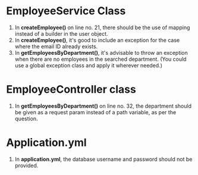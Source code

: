 # EmployeeService Class

1. In **createEmployee()** on line no. 21, there should be the use of mapping instead of a builder in the user object.
2. In **createEmployee()**, it's good to include an exception for the case where the email ID already exists.
3. In **getEmployeesByDepartment()**, it's advisable to throw an exception when there are no employees in the searched department.
   (You could use a global exception class and apply it wherever needed.)


# EmployeeController class


1. In **getEmployeesByDepartment()** on line no. 32, the department should be given as a request param instead of a path variable, as per the question.

# Application.yml

1. In **application.yml**, the database username and password should not be provided.




